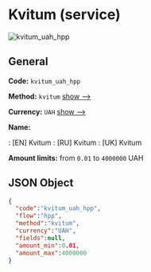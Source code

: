 
# Kvitum (service) 
![kvitum_uah_hpp](https://static.openfintech.io/payment_methods/kvitum_uah_hpp/logo.svg?w=400&c=v0.59.26#w200)  

## General 
 
**Code:** `kvitum_uah_hpp` 
 
**Method:** `kvitum` 
 [show -->](/payment-methods/kvitum/) 
 
**Currency:** `UAH` [show -->](/currencies/UAH/) 
 
**Name:** 
 
:	[EN] Kvitum 
:	[RU] Kvitum 
:	[UK] Kvitum 
 
**Amount limits:** from `0.01` to `4000000` UAH 

## JSON Object 

```json
{
  "code":"kvitum_uah_hpp",
  "flow":"hpp",
  "method":"kvitum",
  "currency":"UAH",
  "fields":null,
  "amount_min":0.01,
  "amount_max":4000000
}
```  
